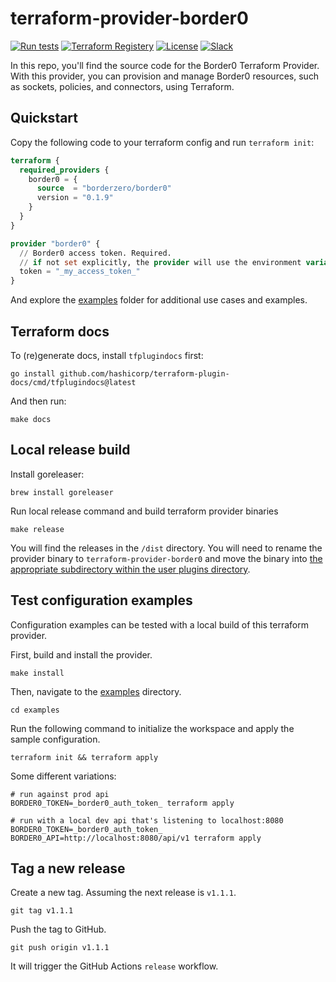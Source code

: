 # terraform-provider-border0

[![Run tests](https://github.com/borderzero/terraform-provider-border0/actions/workflows/run_tests.yml/badge.svg)](https://github.com/borderzero/terraform-provider-border0/actions/workflows/run_tests.yml)
[![Terraform Registery](https://img.shields.io/badge/terraform-border0-4931de.svg?logo=terraform)](https://registry.terraform.io/providers/borderzero/border0/latest)
[![License](https://img.shields.io/github/license/borderzero/border0-go)](https://github.com/borderzero/border0-go/blob/master/LICENSE)
[![Slack](https://img.shields.io/badge/slack-community-orange.svg?logo=slack)](https://join.slack.com/t/border0community/shared_invite/zt-zbx586ls-x44z7I3POLPQfesRWnig7Q)

In this repo, you'll find the source code for the Border0 Terraform Provider. With this provider,
you can provision and manage Border0 resources, such as sockets, policies, and connectors,
using Terraform.

## Quickstart

Copy the following code to your terraform config and run `terraform init`:

```terraform
terraform {
  required_providers {
    border0 = {
      source  = "borderzero/border0"
      version = "0.1.9"
    }
  }
}

provider "border0" {
  // Border0 access token. Required.
  // if not set explicitly, the provider will use the environment variable BORDER0_TOKEN
  token = "_my_access_token_"
}
```

And explore the [examples](./examples) folder for additional use cases and examples.

## Terraform docs

To (re)generate docs, install `tfplugindocs` first:

```shell
go install github.com/hashicorp/terraform-plugin-docs/cmd/tfplugindocs@latest
```

And then run:

```shell
make docs
```

## Local release build

Install goreleaser:

```shell
brew install goreleaser
```

Run local release command and build terraform provider binaries

```shell
make release
```

You will find the releases in the `/dist` directory. You will need to rename the provider binary to `terraform-provider-border0` and move the binary into
[the appropriate subdirectory within the user plugins directory](https://learn.hashicorp.com/tutorials/terraform/provider-use?in=terraform/providers#install-hashicups-provider).

## Test configuration examples

Configuration examples can be tested with a local build of this terraform provider.

First, build and install the provider.

```shell
make install
```

Then, navigate to the [examples](./examples) directory.

```shell
cd examples
```

Run the following command to initialize the workspace and apply the sample configuration.

```shell
terraform init && terraform apply
```

Some different variations:

```shell
# run against prod api
BORDER0_TOKEN=_border0_auth_token_ terraform apply

# run with a local dev api that's listening to localhost:8080
BORDER0_TOKEN=_border0_auth_token_ BORDER0_API=http://localhost:8080/api/v1 terraform apply
```

## Tag a new release

Create a new tag. Assuming the next release is `v1.1.1`.

```shell
git tag v1.1.1
```

Push the tag to GitHub.

```shell
git push origin v1.1.1
```

It will trigger the GitHub Actions `release` workflow.
